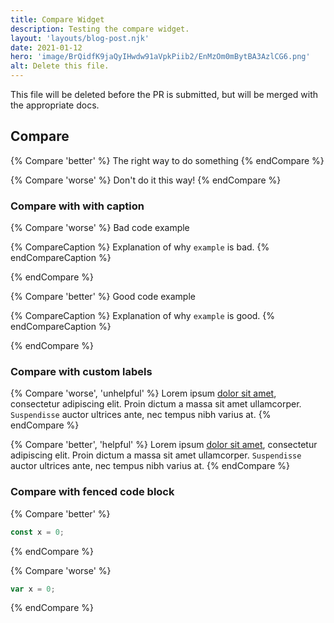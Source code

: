 ```yaml
---
title: Compare Widget
description: Testing the compare widget.
layout: 'layouts/blog-post.njk'
date: 2021-01-12
hero: 'image/BrQidfK9jaQyIHwdw91aVpkPiib2/EnMzOm0mBytBA3AzlCG6.png'
alt: Delete this file.
---
```


This file will be deleted before the PR is submitted, but will be merged with
the appropriate docs.

## Compare

{% Compare 'better' %}
The right way to do something
{% endCompare %}

{% Compare 'worse' %}
Don't do it this way!
{% endCompare %}

### Compare with with caption

{% Compare 'worse' %}
Bad code example

{% CompareCaption %}
Explanation of why `example` is bad.
{% endCompareCaption %}

{% endCompare %}

{% Compare 'better' %}
Good code example

{% CompareCaption %}
Explanation of why `example` is good.
{% endCompareCaption %}

{% endCompare %}

### Compare with custom labels

{% Compare 'worse', 'unhelpful' %}
Lorem ipsum [dolor sit amet](#), consectetur adipiscing elit. Proin dictum a
massa sit amet ullamcorper. `Suspendisse` auctor ultrices ante, nec tempus
nibh varius at.
{% endCompare %}

{% Compare 'better', 'helpful' %}
Lorem ipsum [dolor sit amet](#), consectetur adipiscing elit. Proin dictum a
massa sit amet ullamcorper. `Suspendisse` auctor ultrices ante, nec tempus
nibh varius at.
{% endCompare %}

### Compare with fenced code block

{% Compare 'better' %}
```js
const x = 0;
```
{% endCompare %}

{% Compare 'worse' %}
```js
var x = 0;
```
{% endCompare %}